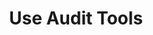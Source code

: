---
sidebar_position: 4
title: "Use Audit Tools"
sidebar_label: "Use Audit Tools"
description: "Utilize security audit tools in Alpine Linux systems - use audit utilities, employ scanning tools, leverage security scanners, and implement audit solutions."
keywords:
  - "alpine audit tools"
  - "security scanners"
  - "audit utilities"
  - "security tools"
  - "audit software"
tags:
  - alpine
  - audit-tools
  - security-scanners
  - audit-utilities
  - security-tools
slug: /linux/alpine/security/security-audit/use-audit-tools
---